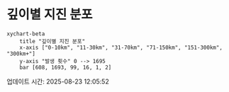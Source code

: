 # 깊이별 지진 분포

```mermaid
xychart-beta
    title "깊이별 지진 분포"
    x-axis ["0-10km", "11-30km", "31-70km", "71-150km", "151-300km", "300km+"]
    y-axis "발생 횟수" 0 --> 1695
    bar [608, 1693, 99, 16, 1, 2]
```

업데이트 시간: 2025-08-23 12:05:52
